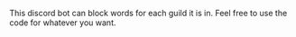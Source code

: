 This discord bot can block words for each guild it is in. Feel free to use the code for whatever you want.
